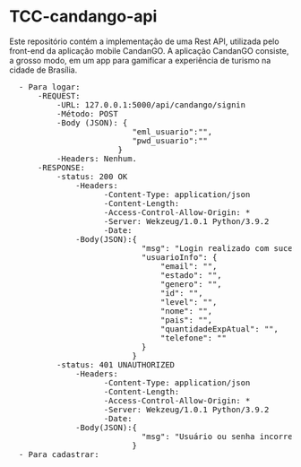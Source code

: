 # TCC-candango-api

Este repositório contém a implementação de uma Rest API, utilizada pelo front-end da aplicação mobile CandanGO.
A aplicação CandanGO consiste, a grosso modo, em um app para gamificar a experiência de turismo na cidade de Brasília.
<pre>
  - Para logar:
      -REQUEST: 
          -URL: 127.0.0.1:5000/api/candango/signin
          -Método: POST
          -Body (JSON): {
                          "eml_usuario":"<email cadastrado>",
                          "pwd_usuario":"<senha cadastrada>"
                       }
          -Headers: Nenhum.
      -RESPONSE:
          -status: 200 OK
              -Headers:
                    -Content-Type: application/json
                    -Content-Length: <variavel>
                    -Access-Control-Allow-Origin: *
                    -Server: Wekzeug/1.0.1 Python/3.9.2
                    -Date: <data atual>
              -Body(JSON):{
                            "msg": "Login realizado com sucesso!",
                            "usuarioInfo": {
                                "email": "<email>",
                                "estado": "<estado>",
                                "genero": "<sexo>",
                                "id": "<id>",
                                "level": "<level>",
                                "nome": "<nome>",
                                "pais": "<pais>",
                                "quantidadeExpAtual": "<qtd>",
                                "telefone": "<telefone>"
                            }
                          }
          -status: 401 UNAUTHORIZED
              -Headers:
                    -Content-Type: application/json
                    -Content-Length: <variavel>
                    -Access-Control-Allow-Origin: *
                    -Server: Wekzeug/1.0.1 Python/3.9.2
                    -Date: <data atual>
              -Body(JSON):{
                            "msg": "Usuário ou senha incorreto"
                          }
  - Para cadastrar:
</pre>

